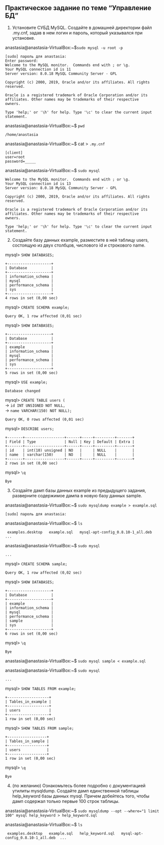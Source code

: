 ## Практическое задание по теме “Управление БД”
1. Установите СУБД MySQL. Создайте в домашней директории файл .my.cnf, задав в нем логин и пароль, который указывался при установке.  

anastasia@anastasia-VirtualBox:~$`sudo mysql -u root -p`  
```
[sudo] пароль для anastasia:
Enter password:
Welcome to the MySQL monitor.  Commands end with ; or \g.
Your MySQL connection id is 11
Server version: 8.0.18 MySQL Community Server - GPL

Copyright (c) 2000, 2019, Oracle and/or its affiliates. All rights reserved.

Oracle is a registered trademark of Oracle Corporation and/or its
affiliates. Other names may be trademarks of their respective
owners.

Type 'help;' or '\h' for help. Type '\c' to clear the current input statement.
```
anastasia@anastasia-VirtualBox:~$ `pwd`  
```
/home/anastasia
```
anastasia@anastasia-VirtualBox:~$ cat > `.my.cnf`  
```
[client]
user=root
password=_____
```
anastasia@anastasia-VirtualBox:~$ `sudo mysql`  
```
Welcome to the MySQL monitor.  Commands end with ; or \g.
Your MySQL connection id is 13
Server version: 8.0.18 MySQL Community Server - GPL

Copyright (c) 2000, 2019, Oracle and/or its affiliates. All rights reserved.

Oracle is a registered trademark of Oracle Corporation and/or its
affiliates. Other names may be trademarks of their respective
owners.

Type 'help;' or '\h' for help. Type '\c' to clear the current input statement.
```
2. Создайте базу данных example, разместите в ней таблицу users, состоящую из двух столбцов, числового id и строкового name.

mysql> `SHOW DATABASES;`  
```
+--------------------+
| Database           |
+--------------------+
| information_schema |
| mysql              |
| performance_schema |
| sys                |
+--------------------+
4 rows in set (0,00 sec)
```
mysql> `CREATE SCHEMA example;`  
```
Query OK, 1 row affected (0,01 sec)
```
mysql> `SHOW DATABASES;`
```
+--------------------+
| Database           |
+--------------------+
| example            |
| information_schema |
| mysql              |
| performance_schema |
| sys                |
+--------------------+
5 rows in set (0,00 sec)
```
mysql> `USE example;`  
```
Database changed
```
mysql> `CREATE TABLE users (`  
    ->   `id INT UNSIGNED NOT NULL,`  
    ->   `name VARCHAR(150) NOT NULL);`  
```
Query OK, 0 rows affected (0,01 sec)
```
mysql> `DESCRIBE users;`  
```
+-------+------------------+------+-----+---------+-------+
| Field | Type             | Null | Key | Default | Extra |
+-------+------------------+------+-----+---------+-------+
| id    | int(10) unsigned | NO   |     | NULL    |       |
| name  | varchar(150)     | NO   |     | NULL    |       |
+-------+------------------+------+-----+---------+-------+
2 rows in set (0,00 sec)
```
mysql> `\q`  
```
Bye
```
3. Создайте дамп базы данных example из предыдущего задания, разверните содержимое дампа в новую базу данных sample.

anastasia@anastasia-VirtualBox:~$ `sudo mysqldump example > example.sql`  
```
[sudo] пароль для anastasia:
```
anastasia@anastasia-VirtualBox:~$ `ls`  
```
 examples.desktop   example.sql   mysql-apt-config_0.8.10-1_all.deb   ...
 ```
anastasia@anastasia-VirtualBox:~$ `sudo mysql`  
```
...
```
mysql> `CREATE SCHEMA sample;`  
```
Query OK, 1 row affected (0,02 sec)
```
mysql> `SHOW DATABASES;`  
```
+--------------------+
| Database           |
+--------------------+
| example            |
| information_schema |
| mysql              |
| performance_schema |
| sample             |
| sys                |
+--------------------+
6 rows in set (0,00 sec)
```
mysql> `\q`  
```
Bye
```
anastasia@anastasia-VirtualBox:~$ `sudo mysql sample < example.sql`

anastasia@anastasia-VirtualBox:~$ `sudo mysql`  
```
...
```
mysql> `SHOW TABLES FROM example;`  
```
+-------------------+
| Tables_in_example |
+-------------------+
| users             |
+-------------------+
1 row in set (0,00 sec)
```
mysql> `SHOW TABLES FROM sample;`  
```
+------------------+
| Tables_in_sample |
+------------------+
| users            |
+------------------+
1 row in set (0,00 sec)
```
mysql> `\q`  
```
Bye
```
4. (по желанию) Ознакомьтесь более подробно с документацией утилиты mysqldump. Создайте дамп единственной таблицы help_keyword базы данных mysql. Причем добейтесь того, чтобы дамп содержал только первые 100 строк таблицы.  

anastasia@anastasia-VirtualBox:~$ `sudo mysqldump --opt --where="1 limit 100" mysql help_keyword > help_keyword.sql`

anastasia@anastasia-VirtualBox:~$ `ls`  
```
 examples.desktop   example.sql   help_keyword.sql   mysql-apt-config_0.8.10-1_all.deb  ...
```
